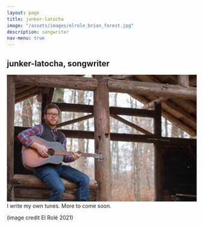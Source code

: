 ```yaml
---
layout: page
title: junker-latocha
image: "/assets/images/elrole_brian_forest.jpg"
description: songwriter
nav-menu: true
---
```

## junker-latocha, songwriter
![](/assets/images/elrole_brian_forest.jpg)
I write my own tunes. More to come soon.

(image credit El Rolé 2021)

